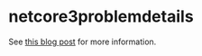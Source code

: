 # netcore3problemdetails

See [this blog post](https://www.alexdresko.com/2019/08/30/problem-details-error-handling-net-core-3/) for more information.